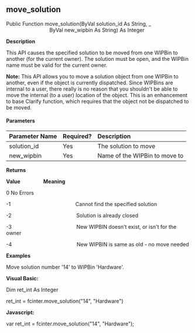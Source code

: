 move_solution
-------------

Public Function move_solution(ByVal solution_id As String, _
                              ByVal new_wipbin As String) As Integer

**Description**

This API causes the specified solution to be moved from one WIPBin to another (for the current owner). The solution must be open, and the WIPBin name must be valid for the current owner.

**Note:** This API allows you to move a solution object from one WIPBin to another, even if the object is currently dispatched. Since WIPBins are internal to a user, there really is no reason that you shouldn't be able to move the internal (to a user) location of the object. This is an enhancement to base Clarify function, which requires that the object not be dispatched to be moved.

#### Parameters

| Parameter Name | Required? | Description |
|:--- |:--- |:--- |
| solution_id | Yes | The solution to move |
| new_wipbin | Yes | Name of the WIPBin to move to |

**Returns**

**Value**                **Meaning**

0                                              No Errors

-1                                             Cannot find the specified solution

-2                                             Solution is already closed

-3                                             New WIPBIN doesn't exist, or isn't for the owner

-4                                             New WIPBIN is same as old - no move needed

**Examples**

 Move solution number '14' to WIPBin 'Hardware'.

**Visual Basic:**

Dim ret_int As Integer

ret_int = fcinter.move_solution("14", "Hardware")

**Javascript:**

var ret_int = fcinter.move_solution("14", "Hardware");